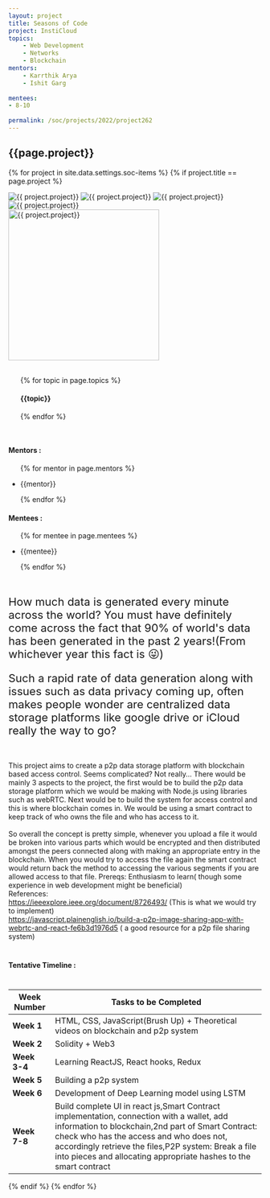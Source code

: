 ```yaml
---
layout: project
title: Seasons of Code
project: InstiCloud
topics:
    - Web Development
    - Networks
    - Blockchain
mentors:
    - Karrthik Arya
    - Ishit Garg
    
mentees:
- 8-10
    
permalink: /soc/projects/2022/project262
---
```


<h2 class="display1 m-3 p-3 text-center project-title">{{page.project}}</h2>

{% for project in site.data.settings.soc-items %}
{% if project.title == page.project %}
<div class ="img-soc d-block"> 
    <img src="{{ site.baseurl }}/{{ project.image }}" alt="{{ project.project}}" class="image-1">
    <img src="{{ site.baseurl }}/{{ project.image }}" alt="{{ project.project}}" class="image-2">
    <img src="{{ site.baseurl }}/{{ project.image }}" alt="{{ project.project}}" class="image-3">
    <img src="{{ site.baseurl }}/{{ project.image }}" alt="{{ project.project}}" class="image-4">
</div>
<div class = "mobile-img-soc">
  <img src="{{ site.baseurl }}/{{ project.image }}"  width = "300" height="300" alt="{{ project.project}}" class="border rounded">
  </div>
<div>
    <br>
    <ul>
        {% for topic in page.topics %}
        <li style = "display: inline"><h4 class="text-primary text-center">{{topic}}</h4></li>
        {% endfor %}
    </ul>
    <br>
    <h4 class="display3  ">Mentors :</h4> 
    <ul>
        {% for mentor in page.mentors %}
        <li><p class="lead">{{mentor}}</p></li>
        {% endfor %}
    </ul>
    <h4 class="display3  ">Mentees :</h4> 
    <ul>
        {% for mentee in page.mentees %}
        <li><p class="lead">{{mentee}}</p></li>
        {% endfor %}
    </ul>
</div>
<div>
    <p class="display3 project-desc" style = "font-size:22px;" >
        <br>
        How much data is generated every minute across the world? You must have definitely come across the fact that 90% of world's data has been generated in the past 2 years!(From whichever year this fact is 😜) 
        </p>
<p class="display3" style = "font-size:22px;" >
Such a rapid rate of data generation along with issues such as data privacy coming up, often makes people wonder are centralized data storage platforms like google drive or iCloud really the way to go?<br><br>

This project aims to create a p2p data storage platform with blockchain based access control. Seems complicated? Not really…
There would be mainly 3 aspects to the project, the first would be to build the p2p data storage platform which we would be making with Node.js  using libraries such as webRTC. Next would be to build the system for access control and this is where blockchain comes in. We would be using a smart contract to keep track of who owns the file and who has access to it. <br><br>
So overall the concept is pretty simple, whenever you upload a file it would be broken into various parts which would be encrypted and then distributed amongst the peers connected along with making an appropriate entry in the blockchain. When you would try to access the file again the smart contract would return back the method to accessing the various segments if you are allowed access to that file. 
Prereqs: Enthusiasm to learn( though some experience in web development might be beneficial)<br>
References:<br>
<a href='https://ieeexplore.ieee.org/document/8726493/'>https://ieeexplore.ieee.org/document/8726493/</a> (This is what we would try to implement)<br>
<a href='https://javascript.plainenglish.io/build-a-p2p-image-sharing-app-with-webrtc-and-react-fe6b3d1976d5'>https://javascript.plainenglish.io/build-a-p2p-image-sharing-app-with-webrtc-and-react-fe6b3d1976d5</a> ( a good resource for a p2p file sharing system) <br>
</p>
</div>
<div class ="d-flex">
<div>
    <h4 class="display3" style="margin:40px 0px 40px 0px;">Tentative Timeline :</h4>
    <table class = "table table-striped">
  <thead>
    <tr>
      <th>Week Number</th>
      <th>Tasks to be Completed</th>
    </tr>
  </thead>
  <tbody>
    <tr>
      <td><strong>Week 1</strong></td>
      <td>HTML, CSS, JavaScript(Brush Up) + Theoretical videos on blockchain and p2p system</td>
    </tr>
    <tr>
      <td><strong>Week 2 </strong></td>
      <td>Solidity + Web3 </td>
    </tr>
    <tr>
      <td><strong>Week 3-4  </strong></td>
      <td>Learning ReactJS, React hooks, Redux</td>
    </tr>
    <tr>
      <td><strong>Week 5 </strong></td>
      <td> Building a p2p system</td>
    </tr>
    <tr>
      <td><strong>Week 6 </strong></td>
      <td> Development of Deep Learning model using LSTM </td>
    </tr>
    <tr>
      <td><strong>Week 7-8 </strong></td>
      <td>Build complete UI in react js,Smart Contract implementation, connection with a wallet, add information to blockchain,2nd part of Smart Contract: check who has the access and who does not, accordingly retrieve the files,P2P system: Break a file into pieces and allocating appropriate hashes to the smart contract
</td>
    </tr>
    </tbody>
    </table>
</div>
</div>
{% endif %}
{% endfor %}
